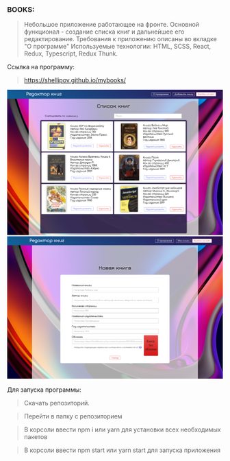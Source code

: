 
### BOOKS:

> Небольшое приложение работающее на фронте. 
> Основной функционал - создание списка книг и дальнейшее его редактирование. Требования к приложению описаны во вкладке "О программе"
> Используемые технологии: HTML, SCSS, React, Redux, Typescript, Redux Thunk. 

Ссылка на программу: 

> https://shellipov.github.io/mybooks/

![screenshot](readme-assets/1.png)
![screenshot](readme-assets/2.png)

Для запуска программы: 

> Скачать репозиторий.

> Перейти в папку с репозиторием

> В корсоли ввести npm i или yarn для установки всех необходимых пакетов

> В корсоли ввести npm start или yarn start для запуска приложения
